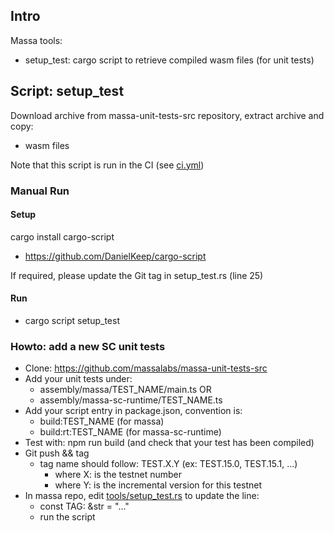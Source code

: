 ## Intro

Massa tools:
* setup_test: cargo script to retrieve compiled wasm files (for unit tests)

## Script: setup_test

Download archive from massa-unit-tests-src repository, extract archive and copy:
* wasm files

Note that this script is run in the CI (see [ci.yml](../.github/workflows/ci.yml))

### Manual Run

#### Setup

cargo install cargo-script

* https://github.com/DanielKeep/cargo-script

If required, please update the Git tag in setup_test.rs (line 25)

#### Run

* cargo script setup_test

### Howto: add a new SC unit tests

* Clone: https://github.com/massalabs/massa-unit-tests-src
* Add your unit tests under:
  * assembly/massa/TEST_NAME/main.ts OR
  * assembly/massa-sc-runtime/TEST_NAME.ts
* Add your script entry in package.json, convention is:
  * build:TEST_NAME (for massa)
  * build:rt:TEST_NAME (for massa-sc-runtime)
* Test with: npm run build (and check that your test has been compiled)
* Git push && tag
  * tag name should follow: TEST.X.Y (ex: TEST.15.0, TEST.15.1, ...)
    * where X: is the testnet number
    * where Y: is the incremental version for this testnet
* In massa repo, edit [tools/setup_test.rs](setup_test.rs) to update the line:
  * const TAG: &str = "..."
  * run the script
